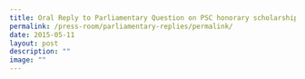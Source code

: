 ```yaml
---
title: Oral Reply to Parliamentary Question on PSC honorary scholarships
permalink: /press-room/parliamentary-replies/permalink/
date: 2015-05-11
layout: post
description: ""
image: ""
---
```

